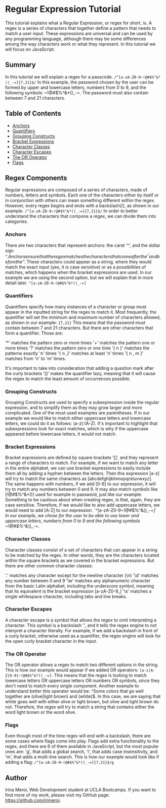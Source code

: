 # Regular Expression Tutorial

This tutorial explains what a Regular Expression, or regex for short, is. A regex is a series of characters that together define a pattern that needs to match a user input. These expressions are universal and can be used by any programming language, although there may be some differences among the way characters work or what they represent. In this tutorial we will focus on JavaScript.

## Summary

In this tutorial we will explain a regex for a passcode.
`/^[a-zA-Z0-9~!@#$%^&*()_-=]{7,21}$/`
In this example, the password chosen by the user can be formed by upper and lowercase letters, numbers from 0 to 9, and the following symbols: ~!@#$%^&*()_-=. The password must also contain between 7 and 21 characters.

## Table of Contents

- [Anchors](#anchors)
- [Quantifiers](#quantifiers)
- [Grouping Constructs](#grouping-constructs)
- [Bracket Expressions](#bracket-expressions)
- [Character Classes](#character-classes)
- [Character Escapes](#character-escapes)
- [The OR Operator](#the-or-operator)
- [Flags](#flags)

## Regex Components
Regular expressions are composed of a series of characters, made of numbers, letters and symbols. Each one of the characters either by itself or in conjunction with others can mean something different within the regex. However, every regex begins and ends with a backslash(/), as shown in our example.
`/^[a-zA-Z0-9~!@#$%^&*()_-=]{7,21}$/`
In order to better understand the characters that compone a regex, we can divide them into categories.

### Anchors
There are two characters that represent anchors: the caret ‘^’, and the dollar sign ‘$’. Anchors ensure that the regex matches the characters that come after the ‘^’ and before the ‘$’. These characters could appear as a string, where they would match the exact input (yes, it is case sensitive) or as a possibilities of matches, which happens when the bracket expressions are used. In our example we are using the second option, but we will explain that in more detail later.
`^[a-zA-Z0-9~!@#$%^&*()_-=]`

### Quantifiers

Quantifiers specify how many instances of a character or group must appear in the inputted string for the regex to match it. Most frequently, the quantifier will set the minimum and maximum number of characters allowed, as shown in our example: 
`{7,21}`
This means that the password must contain between 7 and 21 characters. But there are other characters that form a quantifier. Those are: 

'*' matches the pattern zero or more times
'+' matches the pattern one or more times
'?' matches the pattern zero or one time
'{ n }' matches the patterns exactly 'n' times
'{ n ,}' matches at least 'n' times
'{ n , m }' matches from 'n' to 'm' times. 

It's important to take into consideration that adding a question mark after the curly brackets ‘{}’ makes the quantifier lazy, meaning that it will cause the regex to match the least amount of occurrences possible.

### Grouping Constructs

Grouping Constructs are used to specify a subexpression inside the regular expression, and to simplify them as they may grow larger and more complicated. One of the most used examples are parentheses. If in our example we would like to match either uppercase letters and lowercase letters, we could do it as follows: (a-z):(A-Z).
It's important to highlight that subexpressions look for exact matches, which is why if the uppercase appeared before lowercase letters, it would not match.

### Bracket Expressions

Bracket expressions are defined by square brackets ‘[]’, and they represent a range of characters to match. For example, if we want to match any letter in the entire alphabet, we can use bracket expressions to easily include them all by adding a hyphen between the letters. Then this expression [a-z] will try to match the same characters as [abcdefghijklmnopqrstuvwxyz]. The same happens with numbers, if we add [0-9] to our expression, it will try to match any numbers between 0 and 9. It may also match symbols like [!@#$%^&*()] used for example in password, just like our example.
Something to be cautious about when creating regex, is that, again, they are case sensitive. Therefore, if we would like to also add uppercase letters, we would need to add [A-Z] to our expression.
`^[a-zA-Z0-9~!@#$%^&*()_-=]`
In our example, we chose for the user to be able to use lower and uppercase letters, numbers from 0 to 9 and the following symbols ~!@#$%^&*()_-=.

### Character Classes

Character classes consist of a set of characters that can appear in a string to be matched by the regex. In other words, they are the characters located within the square brackets as we covered in the bracket expressions. But there are other common character classes: 

'.' matches any character except for the newline character (\n)
'\d' matches any number between 0 and 9 
'\w' matches any alphanumeric character from the basic Latin alphabet, including the underscore symbol, meaning that its equivalent is the bracket expression [a-zA-Z0-9_]
'\s' matches a single whitespace character, including tabs and line breaks.

### Character Escapes

A character escape is a symbol that allows the regex to omit interpreting a character. This symbol is a backslash '\', and it tells the regex engine to not interpret a character literally. For example, if we add a backslash in front of a curly bracket, otherwise used as a quantifier, the regex engine will look for the open curly bracket character in the input.

### The OR Operator

The OR operator allows a regex to match two different options in the string. This is how our example would appear if we added OR operators: 
`[a-z|A-Z|0-9|~!@#$%^&*()_-=]`.
This means that the regex is looking to match lowercase letters OR uppercase letters OR numbers OR symbols, since they don't need to match every single component.
Another example to understand better this operator would be:
^Some colors that go well together are (olive|light brown) and (white)$. In this case, we are saying that white goes well with either olive or light brown, but olive and light brown do not. Therefore, the regex will try to match a string that contains either the word light brown or the word olive.

### Flags
Even though most of the time regex will end with a backslash, there are some cases where flags come into play. Flags add extra functionality to the regex, and there are 6 of them available in JavaScript, but the most popular ones are: 'g', that adds a global search, 'i', that adds case insensitivity, and 'm', that adds a multi-line search. This is how our example would look like if adding a flag:
`/^[a-zA-Z0-9~!@#$%^&*()_-=]{7,21}$/g`

## Author
Irina Meroi, Web Development student at UCLA Bootcamps. If you want to find more of my work, please visit my GitHub page: https://github.com/irimeroi.
